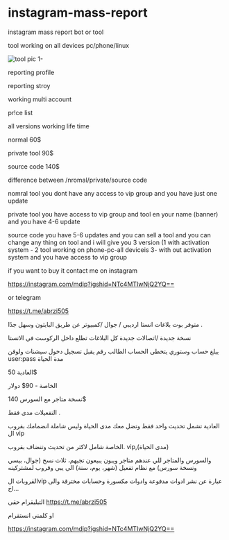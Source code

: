# instagram-mass-report
instagram mass report bot or tool

tool working on all devices pc/phone/linux


![tool pic](https://files.catbox.moe/24ymqd.png)
1-

reporting profile 

reporting stroy

working multi account

pr!ce list 

all versions working life time

normal 60$

private tool 90$

source code 140$

difference between /nromal/private/source code

nomral tool you dont have any access to vip group and you have just one update


private tool you have access to vip group and tool en your name (banner)  and you have 4-6 update 


source code you have 5-6 updates  and you can sell a tool and you can change any thing on tool and i will give you 3 version (1 with activation system  - 2 tool working on phone-pc-all deviceis 3- with out activation system  and you have access to vip group


if you want to buy it contact me on instagram 

https://instagram.com/mdip?igshid=NTc4MTIwNjQ2YQ==

or telegram 

https://t.me/abrzi505









متوفر بوت بلاغات انستا 
ارديبي / جوال /كمبيوتر عن طريق البايثون وسهل جدًا .

نسخة جديدة /اتصالات جديدة كل البلاغات تطلع داخل الركوست في الانستا

ييلغ حساب وستوري
 يتخطى الحساب الطالب رقم
يقبل تسجيل دخول سيشنات ولوقن user:pass
مدة الحياة

العادية 50$ 
 
الخاصة - 90$ دولار 

نسخة متاجر مع السورس 140$

التفعيلات مدى فقط .

العادية تشمل تحديث واحد فقط  وتضل معك مدى الحياة وليس شاملة انضمامك بقروب ال vip 

الخاصة شامل لاكثر من تحديث وتنضاف بقروب. vip,(مدى الحياة) 

والسورس والمتاجر  للي عندهم متاجر ويبون يبيعون تجيهم، ثلاث نسخ (جوال، بيسي ونسخة سورس) مع نظام تفعيل (شهر، يوم، سنة)  الي يبي وقروب لمشتركينه 

القروبات الvip عبارة عن نشر ادوات مدفوعة وادوات مكسورة وحسابات مخترقة والى اخ...

التيليقرام حقي
https://t.me/abrzi505

او كلمني انستقرام 

https://instagram.com/mdip?igshid=NTc4MTIwNjQ2YQ==
